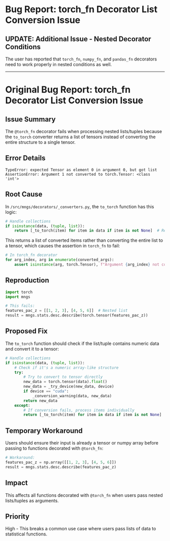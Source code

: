 <!-- ---
!-- Timestamp: 2025-06-01 11:17:11
!-- Author: ywatanabe
!-- File: /ssh:ywatanabe@sp:/home/ywatanabe/proj/.claude-worktree/mngs_repo/project_management/bug-reports/bug-report-torch-fn-list-conversion.md
!-- --- -->

# Bug Report: torch_fn Decorator List Conversion Issue

## UPDATE: Additional Issue - Nested Decorator Conditions
The user has reported that `torch_fn`, `numpy_fn`, and `pandas_fn` decorators need to work properly in nested conditions as well.

---

# Original Bug Report: torch_fn Decorator List Conversion Issue

## Issue Summary
The `@torch_fn` decorator fails when processing nested lists/tuples because the `to_torch` converter returns a list of tensors instead of converting the entire structure to a single tensor.

## Error Details
```
TypeError: expected Tensor as element 0 in argument 0, but got list
AssertionError: Argument 1 not converted to torch.Tensor: <class 'int'>
```

## Root Cause
In `/src/mngs/decorators/_converters.py`, the `to_torch` function has this logic:

```python
# Handle collections
if isinstance(data, (tuple, list)):
    return [_to_torch(item) for item in data if item is not None]  # Returns list, not tensor!
```

This returns a list of converted items rather than converting the entire list to a tensor, which causes the assertion in `torch_fn` to fail:

```python
# In torch_fn decorator
for arg_index, arg in enumerate(converted_args):
    assert isinstance(arg, torch.Tensor), f"Argument {arg_index} not converted to torch.Tensor: {type(arg)}"
```

## Reproduction
```python
import torch
import mngs

# This fails:
features_pac_z = [[1, 2, 3], [4, 5, 6]]  # Nested list
result = mngs.stats.desc.describe(torch.tensor(features_pac_z))
```

## Proposed Fix
The `to_torch` function should check if the list/tuple contains numeric data and convert it to a tensor:

```python
# Handle collections
if isinstance(data, (tuple, list)):
    # Check if it's a numeric array-like structure
    try:
        # Try to convert to tensor directly
        new_data = torch.tensor(data).float()
        new_data = _try_device(new_data, device)
        if device == "cuda":
            _conversion_warning(data, new_data)
        return new_data
    except:
        # If conversion fails, process items individually
        return [_to_torch(item) for item in data if item is not None]
```

## Temporary Workaround
Users should ensure their input is already a tensor or numpy array before passing to functions decorated with `@torch_fn`:

```python
# Workaround:
features_pac_z = np.array([[1, 2, 3], [4, 5, 6]])
result = mngs.stats.desc.describe(features_pac_z)
```

## Impact
This affects all functions decorated with `@torch_fn` when users pass nested lists/tuples as arguments.

## Priority
High - This breaks a common use case where users pass lists of data to statistical functions.

<!-- EOF -->